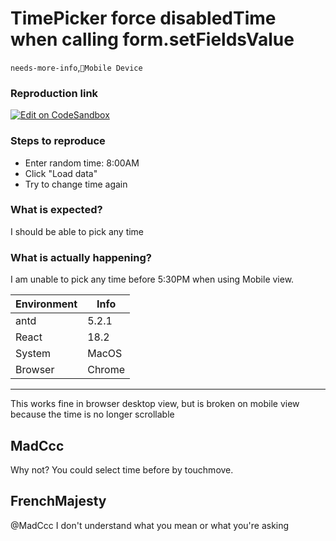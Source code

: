 # TimePicker force disabledTime when calling form.setFieldsValue

`needs-more-info`,`📱Mobile Device`

### Reproduction link

[![Edit on CodeSandbox](https://codesandbox.io/static/img/play-codesandbox.svg)](https://codesandbox.io/s/suspicious-liskov-h37z9i?file=/src/App.js)

### Steps to reproduce

- Enter random time: 8:00AM
- Click "Load data"
- Try to change time again

### What is expected?

I should be able to pick any time

### What is actually happening?

I am unable to pick any time before 5:30PM when using Mobile view.

| Environment | Info   |
| ----------- | ------ |
| antd        | 5.2.1  |
| React       | 18.2   |
| System      | MacOS  |
| Browser     | Chrome |

---

This works fine in browser desktop view, but is broken on mobile view because the time is no longer scrollable

<!-- generated by ant-design-issue-helper. DO NOT REMOVE -->

## MadCcc

Why not? You could select time before by touchmove.

## FrenchMajesty

@MadCcc I don't understand what you mean or what you're asking
